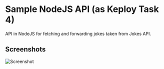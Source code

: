 # Sample NodeJS API (as Keploy Task 4)

API in NodeJS for fetching and forwarding jokes taken from Jokes API.

## Screenshots

![Screenshot](https://user-images.githubusercontent.com/76481787/215812515-b3cefa2a-85ba-4b27-80c1-77384d6a7465.png)
